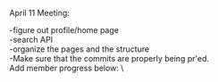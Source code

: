 April 11 Meeting:


-figure out profile/home page
\
-search API
\
-organize the pages and the structure
\
-Make sure that the commits are properly being pr'ed.
\
Add member progress below:
\
